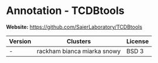 # Annotation - TCDBtools





**Website:** <https://github.com/SaierLaboratory/TCDBtools>

| Version | Clusters | License |
| ------- | -------- | ------- |
| - | rackham bianca miarka snowy | BSD 3 |

